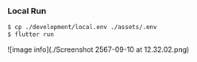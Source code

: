 ### Local Run
``` bash
$ cp ./development/local.env ./assets/.env
$ flutter run
```
![image info](./Screenshot 2567-09-10 at 12.32.02.png)
